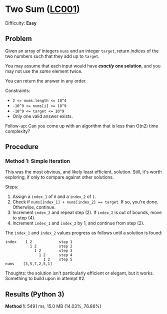 # Two Sum ([LC001](https://leetcode.com/problems/two-sum/))
Difficulty: **Easy**

## Problem

Given an array of integers `nums` and an integer `target`, return *indices* of the two numbers such that they add up to `target`.

You may assume that each input would have ***exactly* one solution**, and you may not use the *same* element twice.

You can return the answer in any order.

Constraints:
- `2 <= nums.length <= 10^4`
- `-10^9 <= nums[i] <= 10^9`
- `-10^9 <= target <= 10^9`
- Only one valid answer exists.

Follow-up: Can you come up with an algorithm that is less than O(n2) time complexity?

## Procedure

### Method 1: Simple Iteration

This was the most obvious, and likely least efficient, solution.  Still, it's worth exploring, if only to compare against other solutions.

Steps:
1. Assign a `index_1` of `0` and a `index_2` of `1`.
2. Check if `nums[index_1] + nums[index_2] == target`. If so, you're done.  Otherwise, continue.
3. Increment `index_2` and repeat step (2). If `index_2` is out of bounds, move to step (4).
4. Increment `index_1` and `index_2` by 1, and continue from step (2).

The `index_1` and `index_2` values progress as follows until a solution is found:
```
index    1 2            step 1
           1 2          step 2
             1 2        step 3
               1 2      step 4
                 1 2    step 5
nums    [3,5,7,2,5,1]
```
Thoughts:  the solution isn't particularly efficient or elegant, but it works.  Something to build upon in attempt #2.

## Results (Python 3)

**Method 1**:  5491 ms, 15.0 MB (14.03%, 76.86%)
